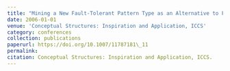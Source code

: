 ```yaml
---
title: "Mining a New Fault-Tolerant Pattern Type as an Alternative to Formal Concept Discovery"
date: 2006-01-01
venue: 'Conceptual Structures: Inspiration and Application, ICCS'
category: conferences
collection: publications
paperurl: https://doi.org/10.1007/11787181\_11
permalink: 
citation: Conceptual Structures: Inspiration and Application, ICCS.
---
```


